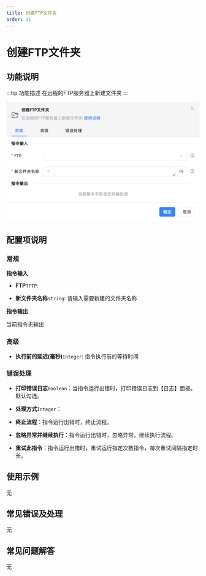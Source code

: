 ```yaml
---
title: 创建FTP文件夹
order: 11
---
```


# 创建FTP文件夹

## 功能说明

:::tip 功能描述
在远程的FTP服务器上新建文件夹
:::

![创建FTP文件夹](../../../assets/创建FTP文件夹_command.png)

## 配置项说明

### 常规

**指令输入**

- **FTP**`TFTP`: 

- **新文件夹名称**`string`: 请输入需要新建的文件夹名称


**指令输出**

当前指令无输出

### 高级

- **执行前的延迟(毫秒)**`Integer`: 指令执行前的等待时间

### 错误处理

- **打印错误日志**`Boolean`：当指令运行出错时，打印错误日志到【日志】面板。默认勾选。

- **处理方式**`Integer`：

 - **终止流程**：指令运行出错时，终止流程。

 - **忽略异常并继续执行**：指令运行出错时，忽略异常，继续执行流程。

 - **重试此指令**：指令运行出错时，重试运行指定次数指令，每次重试间隔指定时长。

## 使用示例
无

## 常见错误及处理

无

## 常见问题解答

无

